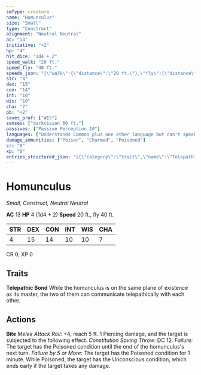 ```yaml
---
smType: creature
name: "Homunculus"
size: "Small"
type: "Construct"
alignment: "Neutral Neutral"
ac: "13"
initiative: "+2"
hp: "4"
hit_dice: "1d4 + 2"
speed_walk: "20 ft."
speed_fly: "40 ft."
speeds_json: "{\"walk\":{\"distance\":\"20 ft.\"},\"fly\":{\"distance\":\"40 ft.\"}}"
str: "4"
dex: "15"
con: "14"
int: "10"
wis: "10"
cha: "7"
pb: "+2"
saves_prof: ["WIS"]
senses: ["darkvision 60 ft."]
passives: ["Passive Perception 10"]
languages: ["Understands Common plus one other language but can't speak"]
damage_immunities: ["Poison", "Charmed", "Poisoned"]
cr: "0"
xp: "0"
entries_structured_json: "[{\"category\":\"trait\",\"name\":\"Telepathic Bond\",\"text\":\"While the homunculus is on the same plane of existence as its master, the two of them can communicate telepathically with each other.\"},{\"category\":\"action\",\"name\":\"Bite\",\"text\":\"*Melee Attack Roll:* +4, reach 5 ft. 1 Piercing damage, and the target is subjected to the following effect. *Constitution Saving Throw*: DC 12. *Failure:*  The target has the Poisoned condition until the end of the homunculus's next turn. *Failure by 5 or More:* The target has the Poisoned condition for 1 minute. While Poisoned, the target has the Unconscious condition, which ends early if the target takes any damage.\",\"kind\":\"Melee Attack Roll\",\"to_hit\":\"+4\",\"range\":\"5 ft\",\"save_ability\":\"CON\",\"save_dc\":12}]"
---
```


# Homunculus
*Small, Construct, Neutral Neutral*

**AC** 13
**HP** 4 (1d4 + 2)
**Speed** 20 ft., fly 40 ft.

| STR | DEX | CON | INT | WIS | CHA |
| --- | --- | --- | --- | --- | --- |
| 4 | 15 | 14 | 10 | 10 | 7 |

CR 0, XP 0

## Traits

**Telepathic Bond**
While the homunculus is on the same plane of existence as its master, the two of them can communicate telepathically with each other.

## Actions

**Bite**
*Melee Attack Roll:* +4, reach 5 ft. 1 Piercing damage, and the target is subjected to the following effect. *Constitution Saving Throw*: DC 12. *Failure:*  The target has the Poisoned condition until the end of the homunculus's next turn. *Failure by 5 or More:* The target has the Poisoned condition for 1 minute. While Poisoned, the target has the Unconscious condition, which ends early if the target takes any damage.

